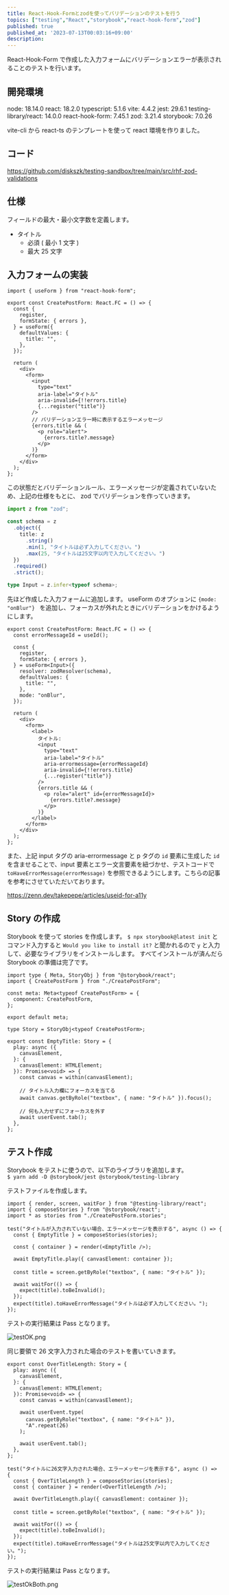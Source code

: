 ```yaml
---
title: React-Hook-Formとzodを使ってバリデーションのテストを行う
topics: ["testing","React","storybook","react-hook-form","zod"]
published: true
published_at: '2023-07-13T00:03:16+09:00'
description: 
---
```


React-Hook-Form で作成した入力フォームにバリデーションエラーが表示されることのテストを行います。

## 開発環境
node: 18.14.0
react: 18.2.0
typescript: 5.1.6
vite: 4.4.2
jest: 29.6.1
testing-library/react: 14.0.0
react-hook-form: 7.45.1
zod: 3.21.4
storybook: 7.0.26

vite-cli から react-ts のテンプレートを使って react 環境を作りました。

## コード

https://github.com/diskszk/testing-sandbox/tree/main/src/rhf-zod-validations

## 仕様
フィールドの最大・最小文字数を定義します。
- タイトル
  - 必須 ( 最小 1 文字 )
  - 最大 25 文字

## 入力フォームの実装

```tsx
import { useForm } from "react-hook-form";

export const CreatePostForm: React.FC = () => {
  const {
    register,
    formState: { errors },
  } = useForm({
    defaultValues: {
      title: "",
    },
  });

  return (
    <div>
      <form>
        <input
          type="text"
          aria-label="タイトル"
          aria-invalid={!!errors.title}
          {...register("title")}
        />
        // バリデーションエラー時に表示するエラーメッセージ
        {errors.title && (
          <p role="alert">
            {errors.title?.message}
          </p>
        )}
      </form>
    </div>
  );
};
```

 この状態だとバリデーションルール、エラーメッセージが定義されていないため、上記の仕様をもとに、 zod でバリデーションを作っていきます。

```ts
import z from "zod";

const schema = z
  .object({
    title: z
      .string()
      .min(1, "タイトルは必ず入力してください。")
      .max(25, "タイトルは25文字以内で入力してください。")
  })
  .required()
  .strict();

type Input = z.infer<typeof schema>;
```

先ほど作成した入力フォームに追加します。
useForm のオプションに `{mode: "onBlur"} ` を追加し、フォーカスが外れたときにバリデーションをかけるようにします。

```tsx CreatePostForm.tsx
export const CreatePostForm: React.FC = () => {
  const errorMessageId = useId();

  const {
    register,
    formState: { errors },
  } = useForm<Input>({
    resolver: zodResolver(schema),
    defaultValues: {
      title: "",
    },
    mode: "onBlur", 
  });

  return (
    <div>
      <form>
        <label>
          タイトル:
          <input
            type="text"
            aria-label="タイトル"
            aria-errormessage={errorMessageId}
            aria-invalid={!!errors.title}
            {...register("title")}
          />
          {errors.title && (
            <p role="alert" id={errorMessageId}>
              {errors.title?.message}
            </p>
          )}
        </label>
      </form>
    </div>
  );
};
```

また、上記 input タグの aria-errormessage と p タグの `id` 要素に生成した `id` を含ませることで、input 要素とエラー文言要素を紐づかせ、テストコードで `toHaveErrorMessage(errorMessage)` を参照できるようにします。こちらの記事を参考にさせていただいております。

https://zenn.dev/takepepe/articles/useid-for-a11y

## Story の作成

Storybook を使って stories を作成します。
`$ npx storybook@latest init` とコマンド入力すると `Would you like to install it?` と聞かれるので `y` と入力して、必要なライブラリをインストールします。
すべてインストールが済んだら Storybook の準備は完了です。

```tsx CreatePostForm.stories.tsx
import type { Meta, StoryObj } from "@storybook/react";
import { CreatePostForm } from "./CreatePostForm";

const meta: Meta<typeof CreatePostForm> = {
  component: CreatePostForm,
};

export default meta;

type Story = StoryObj<typeof CreatePostForm>;

export const EmptyTitle: Story = {
  play: async ({
    canvasElement,
  }: {
    canvasElement: HTMLElement;
  }): Promise<void> => {
    const canvas = within(canvasElement);

    // タイトル入力欄にフォーカスを当てる
    await canvas.getByRole("textbox", { name: "タイトル" }).focus();

    // 何も入力せずにフォーカスを外す
    await userEvent.tab();
  },
};
```

## テスト作成

Storybook をテストに使うので、以下のライブラリを追加します。  
`$ yarn add -D @storybook/jest @storybook/testing-library`  

テストファイルを作成します。

```tsx CreatePostForm.spec.tsx
import { render, screen, waitFor } from "@testing-library/react";
import { composeStories } from "@storybook/react";
import * as stories from "./CreatePostForm.stories";

test("タイトルが入力されていない場合、エラーメッセージを表示する", async () => {
  const { EmptyTitle } = composeStories(stories);

  const { container } = render(<EmptyTitle />);

  await EmptyTitle.play({ canvasElement: container });

  const title = screen.getByRole("textbox", { name: "タイトル" });

  await waitFor(() => {
    expect(title).toBeInvalid();
  });
  expect(title).toHaveErrorMessage("タイトルは必ず入力してください。");
});
```

テストの実行結果は Pass となります。

![testOK.png](https://qiita-image-store.s3.ap-northeast-1.amazonaws.com/0/639130/19f6571b-9d2a-d885-cd58-11a87a79e679.png)

同じ要領で 26 文字入力された場合のテストを書いていきます。
```tsx CreatePostForm.stories.tsx
export const OverTitleLength: Story = {
  play: async ({
    canvasElement,
  }: {
    canvasElement: HTMLElement;
  }): Promise<void> => {
    const canvas = within(canvasElement);

    await userEvent.type(
      canvas.getByRole("textbox", { name: "タイトル" }),
      "A".repeat(26)
    );

    await userEvent.tab();
  },
};
```

```tsx CreatePostForm.spec.tsx
test("タイトルに26文字入力された場合、エラーメッセージを表示する", async () => {
  const { OverTitleLength } = composeStories(stories);
  const { container } = render(<OverTitleLength />);

  await OverTitleLength.play({ canvasElement: container });

  const title = screen.getByRole("textbox", { name: "タイトル" });

  await waitFor(() => {
    expect(title).toBeInvalid();
  });
  expect(title).toHaveErrorMessage("タイトルは25文字以内で入力してください。");
});
```

テストの実行結果は Pass となります。

![testOkBoth.png](https://qiita-image-store.s3.ap-northeast-1.amazonaws.com/0/639130/1ecd1cb9-8c9f-2e40-6d8b-921d7b40cee3.png)
